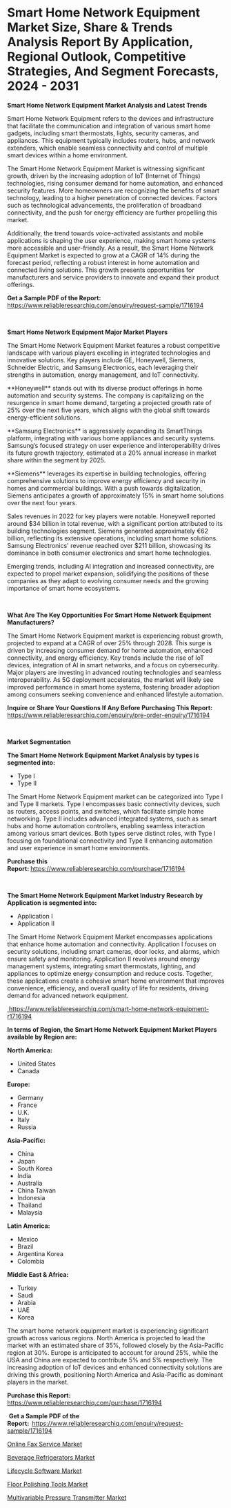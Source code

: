 <p><h1>Smart Home Network Equipment Market Size, Share & Trends Analysis Report By Application, Regional Outlook, Competitive Strategies, And Segment Forecasts, 2024 - 2031</h1></p><p><strong>Smart Home Network Equipment Market Analysis and Latest Trends</strong></p>
<p><p>Smart Home Network Equipment refers to the devices and infrastructure that facilitate the communication and integration of various smart home gadgets, including smart thermostats, lights, security cameras, and appliances. This equipment typically includes routers, hubs, and network extenders, which enable seamless connectivity and control of multiple smart devices within a home environment.</p><p>The Smart Home Network Equipment Market is witnessing significant growth, driven by the increasing adoption of IoT (Internet of Things) technologies, rising consumer demand for home automation, and enhanced security features. More homeowners are recognizing the benefits of smart technology, leading to a higher penetration of connected devices. Factors such as technological advancements, the proliferation of broadband connectivity, and the push for energy efficiency are further propelling this market.</p><p>Additionally, the trend towards voice-activated assistants and mobile applications is shaping the user experience, making smart home systems more accessible and user-friendly. As a result, the Smart Home Network Equipment Market is expected to grow at a CAGR of 14% during the forecast period, reflecting a robust interest in home automation and connected living solutions. This growth presents opportunities for manufacturers and service providers to innovate and expand their product offerings.</p></p>
<p><strong>Get a Sample PDF of the Report:&nbsp;</strong> <a href="https://www.reliableresearchiq.com/enquiry/request-sample/1716194?utm_campaign=1106&utm_medium=2&utm_source=Github&utm_content=ia&utm_term=23102024&utm_id=smart-home-network-equipment">https://www.reliableresearchiq.com/enquiry/request-sample/1716194</a></p>
<p>&nbsp;</p>
<p><strong>Smart Home Network Equipment Major Market Players</strong></p>
<p><p>The Smart Home Network Equipment Market features a robust competitive landscape with various players excelling in integrated technologies and innovative solutions. Key players include GE, Honeywell, Siemens, Schneider Electric, and Samsung Electronics, each leveraging their strengths in automation, energy management, and IoT connectivity.</p><p>**Honeywell** stands out with its diverse product offerings in home automation and security systems. The company is capitalizing on the resurgence in smart home demand, targeting a projected growth rate of 25% over the next five years, which aligns with the global shift towards energy-efficient solutions.</p><p>**Samsung Electronics** is aggressively expanding its SmartThings platform, integrating with various home appliances and security systems. Samsung’s focused strategy on user experience and interoperability drives its future growth trajectory, estimated at a 20% annual increase in market share within the segment by 2025.</p><p>**Siemens** leverages its expertise in building technologies, offering comprehensive solutions to improve energy efficiency and security in homes and commercial buildings. With a push towards digitalization, Siemens anticipates a growth of approximately 15% in smart home solutions over the next four years.</p><p>Sales revenues in 2022 for key players were notable. Honeywell reported around $34 billion in total revenue, with a significant portion attributed to its building technologies segment. Siemens generated approximately €62 billion, reflecting its extensive operations, including smart home solutions. Samsung Electronics' revenue reached over $211 billion, showcasing its dominance in both consumer electronics and smart home technologies.</p><p>Emerging trends, including AI integration and increased connectivity, are expected to propel market expansion, solidifying the positions of these companies as they adapt to evolving consumer needs and the growing importance of smart home ecosystems.</p></p>
<p>&nbsp;</p>
<p><strong>What Are The Key Opportunities For Smart Home Network Equipment Manufacturers?</strong></p>
<p><p>The Smart Home Network Equipment market is experiencing robust growth, projected to expand at a CAGR of over 25% through 2028. This surge is driven by increasing consumer demand for home automation, enhanced connectivity, and energy efficiency. Key trends include the rise of IoT devices, integration of AI in smart networks, and a focus on cybersecurity. Major players are investing in advanced routing technologies and seamless interoperability. As 5G deployment accelerates, the market will likely see improved performance in smart home systems, fostering broader adoption among consumers seeking convenience and enhanced lifestyle automation.</p></p>
<p><strong>Inquire or Share Your Questions If Any Before Purchasing This Report:</strong> <a href="https://www.reliableresearchiq.com/enquiry/pre-order-enquiry/1716194?utm_campaign=1106&utm_medium=2&utm_source=Github&utm_content=ia&utm_term=23102024&utm_id=smart-home-network-equipment">https://www.reliableresearchiq.com/enquiry/pre-order-enquiry/1716194</a></p>
<p>&nbsp;</p>
<p><strong>Market Segmentation</strong></p>
<p><strong>The Smart Home Network Equipment Market Analysis by types is segmented into:</strong></p>
<p><ul><li>Type I</li><li>Type II</li></ul></p>
<p><p>The Smart Home Network Equipment market can be categorized into Type I and Type II markets. Type I encompasses basic connectivity devices, such as routers, access points, and switches, which facilitate simple home networking. Type II includes advanced integrated systems, such as smart hubs and home automation controllers, enabling seamless interaction among various smart devices. Both types serve distinct roles, with Type I focusing on foundational connectivity and Type II enhancing automation and user experience in smart home environments.</p></p>
<p><strong>Purchase this Report:&nbsp;</strong><a href="https://www.reliableresearchiq.com/purchase/1716194?utm_campaign=1106&utm_medium=2&utm_source=Github&utm_content=ia&utm_term=23102024&utm_id=smart-home-network-equipment">https://www.reliableresearchiq.com/purchase/1716194</a></p>
<p>&nbsp;</p>
<p><strong>The Smart Home Network Equipment Market Industry Research by Application is segmented into:</strong></p>
<p><ul><li>Application I</li><li>Application II</li></ul></p>
<p><p>The Smart Home Network Equipment Market encompasses applications that enhance home automation and connectivity. Application I focuses on security solutions, including smart cameras, door locks, and alarms, which ensure safety and monitoring. Application II revolves around energy management systems, integrating smart thermostats, lighting, and appliances to optimize energy consumption and reduce costs. Together, these applications create a cohesive smart home environment that improves convenience, efficiency, and overall quality of life for residents, driving demand for advanced network equipment.</p></p>
<p><a href="https://www.reliableresearchiq.com/smart-home-network-equipment-r1716194?utm_campaign=1106&utm_medium=2&utm_source=Github&utm_content=ia&utm_term=23102024&utm_id=smart-home-network-equipment">&nbsp;https://www.reliableresearchiq.com/smart-home-network-equipment-r1716194</a></p>
<p><strong>In terms of Region, the Smart Home Network Equipment Market Players available by Region are:</strong></p>
<p>
    <p> <strong> North America: </strong>
        <ul>
            <li>United States</li>
            <li>Canada</li>
        </ul>
        </p> 
    <p> <strong> Europe: </strong>
        <ul>
            <li>Germany</li>
            <li>France</li>
            <li>U.K.</li>
            <li>Italy</li>
            <li>Russia</li>
        </ul>
        </p> 
    <p> <strong> Asia-Pacific: </strong>
        <ul>
            <li>China</li>
            <li>Japan</li>
            <li>South Korea</li>
            <li>India</li>
            <li>Australia</li>
            <li>China Taiwan</li>
            <li>Indonesia</li>
            <li>Thailand</li>
            <li>Malaysia</li>
        </ul>
        </p> 
    <p> <strong> Latin America: </strong>
        <ul>
            <li>Mexico</li>
            <li>Brazil</li>
            <li>Argentina Korea</li>
            <li>Colombia</li>
        </ul>
        </p> 
    <p> <strong> Middle East & Africa: </strong>
        <ul>
            <li>Turkey</li>
            <li>Saudi</li>
            <li>Arabia</li>
            <li>UAE</li>
            <li>Korea</li>
        </ul>
    </p>
    </p>
<p><p>The smart home network equipment market is experiencing significant growth across various regions. North America is projected to lead the market with an estimated share of 35%, followed closely by the Asia-Pacific region at 30%. Europe is anticipated to account for around 25%, while the USA and China are expected to contribute 5% and 5% respectively. The increasing adoption of IoT devices and enhanced connectivity solutions are driving this growth, positioning North America and Asia-Pacific as dominant players in the market.</p></p>
<p><strong>Purchase this Report: </strong><a href="https://www.reliableresearchiq.com/purchase/1716194?utm_campaign=1106&utm_medium=2&utm_source=Github&utm_content=ia&utm_term=23102024&utm_id=smart-home-network-equipment">https://www.reliableresearchiq.com/purchase/1716194</a></p>
<p>&nbsp;<strong>Get a Sample PDF of the Report:&nbsp;&nbsp;</strong><a href="https://www.reliableresearchiq.com/enquiry/request-sample/1716194?utm_campaign=1106&utm_medium=2&utm_source=Github&utm_content=ia&utm_term=23102024&utm_id=smart-home-network-equipment">https://www.reliableresearchiq.com/enquiry/request-sample/1716194</a></p>
<p><strong></strong></p>
<p><p><a href="https://www.linkedin.com/pulse/opportunities-challenges-online-fax-service-market-strategic-vwfme?utm_campaign=1106&utm_medium=2&utm_source=Github&utm_content=ia&utm_term=23102024&utm_id=smart-home-network-equipment">Online Fax Service Market</a></p><p><a href="https://github.com/janeengrenong0/Market-Research-Report-List-1/blob/main/beverage-refrigerators-market.md?utm_campaign=1106&utm_medium=2&utm_source=Github&utm_content=ia&utm_term=23102024&utm_id=smart-home-network-equipment">Beverage Refrigerators Market</a></p><p><a href="https://www.linkedin.com/pulse/lifecycle-software-market-size-share-trends-analysis-report-vpjre?utm_campaign=1106&utm_medium=2&utm_source=Github&utm_content=ia&utm_term=23102024&utm_id=smart-home-network-equipment">Lifecycle Software Market</a></p><p><a href="https://issuu.com/reportprime-2/docs/floor-polishing-tools-market-size-2_3cac3905ecefc9?utm_campaign=1106&utm_medium=2&utm_source=Github&utm_content=ia&utm_term=23102024&utm_id=smart-home-network-equipment">Floor Polishing Tools Market</a></p><p><a href="https://issuu.com/reportprime-2/docs/multivariable-pressure-transmitter-_93d1473c036cfa?utm_campaign=1106&utm_medium=2&utm_source=Github&utm_content=ia&utm_term=23102024&utm_id=smart-home-network-equipment">Multivariable Pressure Transmitter Market</a></p></p>